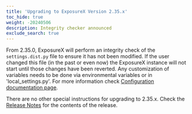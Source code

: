 ```yaml
---
title: 'Upgrading to ExposureX Version 2.35.x'
toc_hide: true
weight: -20240506
description: Integrity checker announced
exclude_search: true
---
```


From 2.35.0, ExposureX will perform an integrity check of the `settings.dist.py` file to ensure it has not been modified. If the user changed this file (in the past or even now) the ExposureX instance will not start until those changes have been reverted.
Any customization of variables needs to be done via environmental variables or in 'local_settings.py'.
For more information check [Configuration documentation page](https://documentation.exposurex.com/getting_started/configuration/).

There are no other special instructions for upgrading to 2.35.x. Check the [Release Notes](https://github.com/ExposureX/django-ExposureX/releases/tag/2.35.0) for the contents of the release.

